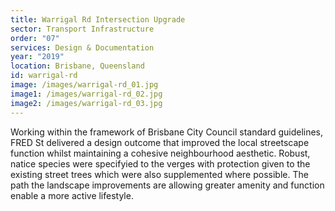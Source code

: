 ```yaml
---
title: Warrigal Rd Intersection Upgrade
sector: Transport Infrastructure
order: "07"
services: Design & Documentation
year: "2019"
location: Brisbane, Queensland
id: warrigal-rd
image: /images/warrigal-rd_01.jpg
image1: /images/warrigal-rd_02.jpg
image2: /images/warrigal-rd_03.jpg
---
```


Working within the framework of Brisbane City Council standard
guidelines, FRED St delivered a design outcome that improved the local
streetscape function whilst maintaining a cohesive neighbourhood
aesthetic. Robust, natice species were specifyied to the verges with
protection given to the existing street trees which were also supplemented
where possible. The path the landscape improvements are allowing greater
amenity and function enable a more active lifestyle.
